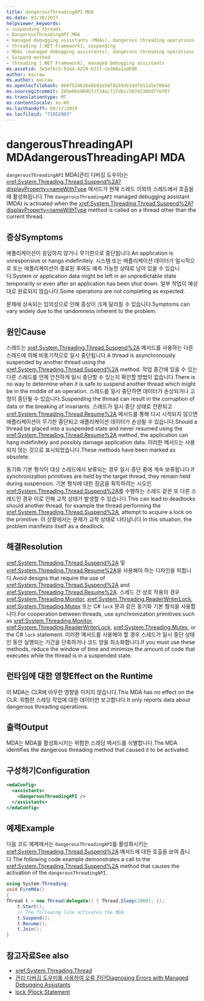 ```yaml
---
title: dangerousThreadingAPI MDA
ms.date: 03/30/2017
helpviewer_keywords:
- suspending threads
- DangerousThreadingAPI MDA
- managed debugging assistants (MDAs), dangerous threading operations
- threading [.NET Framework], suspending
- MDAs (managed debugging assistants), dangerous threading operations
- Suspend method
- threading [.NET Framework], managed debugging assistants
ms.assetid: 3e5efbc5-92e4-4229-b31f-ce368a1adb96
author: mairaw
ms.author: mairaw
ms.openlocfilehash: 860f524820e6b92e58f4a593e2ddf651a5e7094d
ms.sourcegitcommit: 289e06e904b72f34ac717dbcc5074239b977e707
ms.translationtype: MT
ms.contentlocale: ko-KR
ms.lasthandoff: 09/17/2019
ms.locfileid: "71052903"
---
```

# <a name="dangerousthreadingapi-mda"></a><span data-ttu-id="c8340-102">dangerousThreadingAPI MDA</span><span class="sxs-lookup"><span data-stu-id="c8340-102">dangerousThreadingAPI MDA</span></span>
<span data-ttu-id="c8340-103">`dangerousThreadingAPI` MDA(관리 디버깅 도우미)는 <xref:System.Threading.Thread.Suspend%2A?displayProperty=nameWithType> 메서드가 현재 스레드 이외의 스레드에서 호출될 때 활성화됩니다.</span><span class="sxs-lookup"><span data-stu-id="c8340-103">The `dangerousThreadingAPI` managed debugging assistant (MDA) is activated when the <xref:System.Threading.Thread.Suspend%2A?displayProperty=nameWithType> method is called on a thread other than the current thread.</span></span>  
  
## <a name="symptoms"></a><span data-ttu-id="c8340-104">증상</span><span class="sxs-lookup"><span data-stu-id="c8340-104">Symptoms</span></span>  
 <span data-ttu-id="c8340-105">애플리케이션이 응답하지 않거나 무기한으로 중단됩니다.</span><span class="sxs-lookup"><span data-stu-id="c8340-105">An application is unresponsive or hangs indefinitely.</span></span> <span data-ttu-id="c8340-106">시스템 또는 애플리케이션 데이터가 일시적으로 또는 애플리케이션이 종료된 후에도 예측 가능한 상태로 남아 있을 수 있습니다.</span><span class="sxs-lookup"><span data-stu-id="c8340-106">System or application data might be left in an unpredictable state temporarily or even after an application has been shut down.</span></span> <span data-ttu-id="c8340-107">일부 작업이 예상대로 완료되지 않습니다.</span><span class="sxs-lookup"><span data-stu-id="c8340-107">Some operations are not completing as expected.</span></span>  
  
 <span data-ttu-id="c8340-108">문제에 상속되는 임의성으로 인해 증상이 크게 달라질 수 있습니다.</span><span class="sxs-lookup"><span data-stu-id="c8340-108">Symptoms can vary widely due to the randomness inherent to the problem.</span></span>  
  
## <a name="cause"></a><span data-ttu-id="c8340-109">원인</span><span class="sxs-lookup"><span data-stu-id="c8340-109">Cause</span></span>  
 <span data-ttu-id="c8340-110">스레드는 <xref:System.Threading.Thread.Suspend%2A> 메서드를 사용하는 다른 스레드에 의해 비동기적으로 일시 중단됩니다.</span><span class="sxs-lookup"><span data-stu-id="c8340-110">A thread is asynchronously suspended by another thread using the <xref:System.Threading.Thread.Suspend%2A> method.</span></span> <span data-ttu-id="c8340-111">작업 중간에 있을 수 있는 다른 스레드를 언제 안전하게 일시 중단할 수 있는지 확인할 방법이 없습니다.</span><span class="sxs-lookup"><span data-stu-id="c8340-111">There is no way to determine when it is safe to suspend another thread which might be in the middle of an operation.</span></span> <span data-ttu-id="c8340-112">스레드를 일시 중단하면 데이터가 손상되거나 고정이 중단될 수 있습니다.</span><span class="sxs-lookup"><span data-stu-id="c8340-112">Suspending the thread can result in the corruption of data or the breaking of invariants.</span></span> <span data-ttu-id="c8340-113">스레드가 일시 중단 상태로 전환되고 <xref:System.Threading.Thread.Resume%2A> 메서드를 통해 다시 시작되지 않으면 애플리케이션이 무기한 중단되고 애플리케이션 데이터가 손상될 수 있습니다.</span><span class="sxs-lookup"><span data-stu-id="c8340-113">Should a thread be placed into a suspended state and never resumed using the <xref:System.Threading.Thread.Resume%2A> method, the application can hang indefinitely and possibly damage application data.</span></span> <span data-ttu-id="c8340-114">이러한 메서드는 사용되지 않는 것으로 표시되었습니다.</span><span class="sxs-lookup"><span data-stu-id="c8340-114">These methods have been marked as obsolete.</span></span>  
  
 <span data-ttu-id="c8340-115">동기화 기본 형식이 대상 스레드에서 보류되는 경우 일시 중단 중에 계속 보류됩니다.</span><span class="sxs-lookup"><span data-stu-id="c8340-115">If synchronization primitives are held by the target thread, they remain held during suspension.</span></span> <span data-ttu-id="c8340-116">기본 형식에 대한 잠금을 획득하려는 시도인 <xref:System.Threading.Thread.Suspend%2A>를 수행하는 스레드 같은 또 다른 스레드인 경우 이로 인해 교착 상태가 발생할 수 있습니다.</span><span class="sxs-lookup"><span data-stu-id="c8340-116">This can lead to deadlocks should another thread, for example the thread performing the <xref:System.Threading.Thread.Suspend%2A>, attempt to acquire a lock on the primitive.</span></span> <span data-ttu-id="c8340-117">이 상황에서는 문제가 교착 상태로 나타납니다.</span><span class="sxs-lookup"><span data-stu-id="c8340-117">In this situation, the problem manifests itself as a deadlock.</span></span>  
  
## <a name="resolution"></a><span data-ttu-id="c8340-118">해결</span><span class="sxs-lookup"><span data-stu-id="c8340-118">Resolution</span></span>  
 <span data-ttu-id="c8340-119"><xref:System.Threading.Thread.Suspend%2A> 및 <xref:System.Threading.Thread.Resume%2A>을 사용해야 하는 디자인을 피합니다.</span><span class="sxs-lookup"><span data-stu-id="c8340-119">Avoid designs that require the use of <xref:System.Threading.Thread.Suspend%2A> and <xref:System.Threading.Thread.Resume%2A>.</span></span> <span data-ttu-id="c8340-120">스레드 간 상호 작용의 경우 <xref:System.Threading.Monitor>, <xref:System.Threading.ReaderWriterLock>, <xref:System.Threading.Mutex> 또는 C# `lock` 문과 같은 동기화 기본 형식을 사용합니다.</span><span class="sxs-lookup"><span data-stu-id="c8340-120">For cooperation between threads, use synchronization primitives such as <xref:System.Threading.Monitor>, <xref:System.Threading.ReaderWriterLock>, <xref:System.Threading.Mutex>, or the C# `lock` statement.</span></span> <span data-ttu-id="c8340-121">이러한 메서드를 사용해야 할 경우 스레드가 일시 중단 상태인 동안 실행되는 기간을 단축하거나 코드 양을 최소화합니다.</span><span class="sxs-lookup"><span data-stu-id="c8340-121">If you must use these methods, reduce the window of time and minimize the amount of code that executes while the thread is in a suspended state.</span></span>  
  
## <a name="effect-on-the-runtime"></a><span data-ttu-id="c8340-122">런타임에 대한 영향</span><span class="sxs-lookup"><span data-stu-id="c8340-122">Effect on the Runtime</span></span>  
 <span data-ttu-id="c8340-123">이 MDA는 CLR에 아무런 영향을 미치지 않습니다.</span><span class="sxs-lookup"><span data-stu-id="c8340-123">This MDA has no effect on the CLR.</span></span> <span data-ttu-id="c8340-124">위험한 스레딩 작업에 대한 데이터만 보고합니다.</span><span class="sxs-lookup"><span data-stu-id="c8340-124">It only reports data about dangerous threading operations.</span></span>  
  
## <a name="output"></a><span data-ttu-id="c8340-125">출력</span><span class="sxs-lookup"><span data-stu-id="c8340-125">Output</span></span>  
 <span data-ttu-id="c8340-126">MDA는 MDA를 활성화시키는 위험한 스레딩 메서드를 식별합니다.</span><span class="sxs-lookup"><span data-stu-id="c8340-126">The MDA identifies the dangerous threading method that caused it to be activated.</span></span>  
  
## <a name="configuration"></a><span data-ttu-id="c8340-127">구성하기</span><span class="sxs-lookup"><span data-stu-id="c8340-127">Configuration</span></span>  
  
```xml  
<mdaConfig>  
  <assistants>  
    <dangerousThreadingAPI />  
  </assistants>  
</mdaConfig>  
```  
  
## <a name="example"></a><span data-ttu-id="c8340-128">예제</span><span class="sxs-lookup"><span data-stu-id="c8340-128">Example</span></span>  
 <span data-ttu-id="c8340-129">다음 코드 예제에서는 `dangerousThreadingAPI`를 활성화시키는 <xref:System.Threading.Thread.Suspend%2A> 메서드에 대한 호출을 보여 줍니다.</span><span class="sxs-lookup"><span data-stu-id="c8340-129">The following code example demonstrates a call to the <xref:System.Threading.Thread.Suspend%2A> method that causes the activation of the `dangerousThreadingAPI`.</span></span>  
  
```csharp
using System.Threading;  
void FireMda()  
{  
Thread t = new Thread(delegate() { Thread.Sleep(1000); });  
    t.Start();  
    // The following line activates the MDA.  
    t.Suspend();   
    t.Resume();  
    t.Join();  
}  
```  
  
## <a name="see-also"></a><span data-ttu-id="c8340-130">참고자료</span><span class="sxs-lookup"><span data-stu-id="c8340-130">See also</span></span>

- <xref:System.Threading.Thread>
- [<span data-ttu-id="c8340-131">관리 디버깅 도우미를 사용하여 오류 진단</span><span class="sxs-lookup"><span data-stu-id="c8340-131">Diagnosing Errors with Managed Debugging Assistants</span></span>](diagnosing-errors-with-managed-debugging-assistants.md)
- [<span data-ttu-id="c8340-132">lock 문</span><span class="sxs-lookup"><span data-stu-id="c8340-132">lock Statement</span></span>](../../csharp/language-reference/keywords/lock-statement.md)
